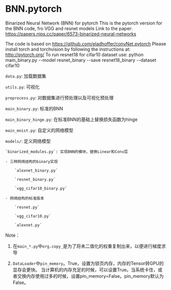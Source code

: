 # BNN.pytorch
Binarized Neural Network (BNN) for pytorch
This is the pytorch version for the BNN code, fro VGG and resnet models
Link to the paper: https://papers.nips.cc/paper/6573-binarized-neural-networks

The code is based on https://github.com/eladhoffer/convNet.pytorch
Please install torch and torchvision by following the instructions at: http://pytorch.org/
To run resnet18 for cifar10 dataset use: python main_binary.py --model resnet_binary --save resnet18_binary --dataset cifar10

`data.py`: 加载数据集

`utils.py`: 可视化

`preprocess.py`: 对数据集进行预处理以及可视化预处理

`main_binary.py`: 标准的BNN

`main_binary_hinge.py`: 在标准BNN的基础上替换损失函数为hinge

`main_mnist.py`: 自定义的网络模型

`models/`: 定义网络模型

    `binarized_modules.py`: 实现BNN的模块，替换Linear和Conv层

    - 三种网络结构的binary实现

        `alexnet_binary.py`

        `resnet_binary.py`

        `vgg_cifar10_binary.py`
    
    - 网络结构的标准版本

        `resnet.py`

        `vgg_cifar10.py`

        `alexnet.py`

Note：

1. 在`main_*.py`中`org.copy_`是为了将未二值化的权重复制出来，以便进行梯度求导

2. `DataLoader`中`pin_memory`。True，设置为锁页内存，内存的Tensor转GPU的显存会更快。
   当计算机的内存充足的时候，可以设置True。当系统卡住，或者交换内存使用过多的时候，设置pin_memory=False。pin_memory默认为False。
